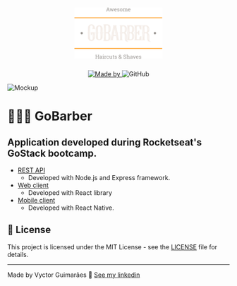 <h1 align="center">
	<img alt="GoStack" src="./gobarber-web/src/assets/logo.svg" width="200px" />
</h1>

<p align="center">
	<a href="https://www.linkedin.com/in/vyctorguimaraes/" target="_blank" rel="noopener noreferrer">
    <img alt="Made by" src="https://img.shields.io/badge/made%20by-vyctor%20guimarães-%23FF9000">
  </a>
 <img alt="GitHub" src="https://img.shields.io/github/license/EliasGcf/gobarber?color=%23FF9000">
</p>

<img alt="Mockup" src="https://res.cloudinary.com/eliasgcf/image/upload/v1587509596/GoBarber/mockup_ocggit.png">

# 👨🏻‍💻 GoBarber
## Application developed during Rocketseat's GoStack bootcamp.



- [REST API](https://github.com/Vyctor/gobarber/tree/master/back-end)
  - Developed with Node.js and Express framework.
- [Web client](https://github.com/Vyctor/gobarber/tree/master/gobarber-web)
  - Developed with React library
- [Mobile client](https://github.com/Vyctor/gobarber/tree/master/gobarberMobile)
  - Developed with React Native.

## 📝 License

This project is licensed under the MIT License - see the [LICENSE](LICENSE) file for details.

---

Made by Vyctor Guimarães 👋 [See my linkedin](https://www.linkedin.com/in/vyctorguimaraes/)


